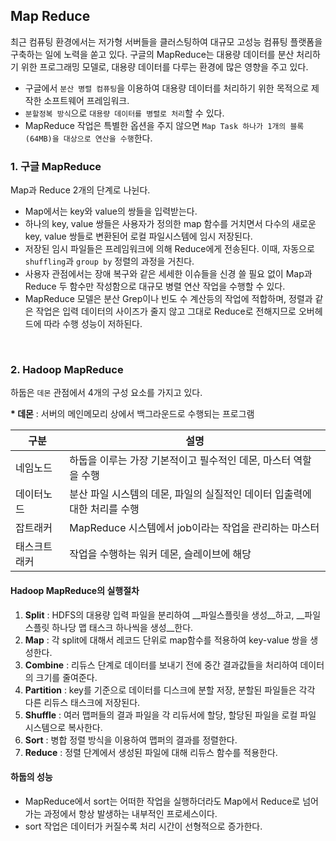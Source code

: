

## Map Reduce
최근 컴퓨팅 환경에서는 저가형 서버들을 클러스팅하여 대규모 고성능 컴퓨팅 플랫폼을 구축하는 일에 노력을 쏟고 있다. 구글의 MapReduce는 대용량 데이터를 분산 처리하기 위한 프로그래밍 모델로, 대용량 데이터를 다루는 환경에 많은 영향을 주고 있다.

- 구글에서 `분산 병렬 컴퓨팅`을 이용하여 대용량 데이터를 처리하기 위한 목적으로 제작한 소프트웨어 프레임워크.
- `분할정복 방식`으로 `대용량 데이터를 병렬로 처리`할 수 있다.
- MapReduce 작업은 특별한 옵션을 주지 않으면 `Map Task 하나가 1개의 블록(64MB)을 대상으로 연산을 수행`한다.


### 1. 구글 MapReduce
Map과 Reduce 2개의 단계로 나뉜다.

- Map에서는 key와 value의 쌍들을 입력받는다.
- 하나의 key, value 쌍들은 사용자가 정의한 map 함수를 거치면서 다수의 새로운 key, value 쌍들로 변환된어 로컬 파일시스템에 임시 저장된다.
- 저장된 임시 파일들은 프레임워크에 의해 Reduce에게 전송된다. 이때, 자동으로 `shuffling`과 `group by` 정렬의 과정을 거친다.
- 사용자 관점에서는 장애 복구와 같은 세세한 이슈들을 신경 쓸 필요 없이 Map과 Reduce 두 함수만 작성함으로 대규모 병렬 연산 작업을 수행할 수 있다.
- MapReduce 모델은 분산 Grep이나 빈도 수 계산등의 작업에 적합하며, 정렬과 같은 작업은 입력 데이터의 사이즈가 줄지 않고 그대로 Reduce로 전해지므로 오버헤드에 따라 수행 성능이 저하된다.

<br>

### 2. Hadoop MapReduce
하둡은 `데몬` 관점에서 4개의 구성 요소를 가지고 있다.

__* 데몬__ : 서버의 메인메모리 상에서 백그라운드로 수행되는 프로그램

|구분|설명|
|---|---|
|네임노드|하둡을 이루는 가장 기본적이고 필수적인 데몬, 마스터 역할을 수행|
|데이터노드|분산 파일 시스템의 데몬, 파일의 실질적인 데이터 입출력에 대한 처리를 수행|
|잡트래커|MapReduce 시스템에서 job이라는 작업을 관리하는 마스터|
|태스크트래커|작업을 수행하는 워커 데몬, 슬레이브에 해당|

#### Hadoop MapReduce의 실행절차
1. __Split__ : HDFS의 대용량 입력 파일을 분리하여 __파일스플릿을 생성__하고, __파일스플릿 하나당 맵 태스크 하나씩을 생성__한다.
2. __Map__ : 각 split에 대해서 레코드 단위로 map함수를 적용하여 key-value 쌍을 생성한다.
3. __Combine__ : 리듀스 단계로 데이터를 보내기 전에 중간 결과값들을 처리하여 데이터의 크기를 줄여준다.
4. __Partition__ : key를 기준으로 데이터를 디스크에 분할 저장, 분할된 파일들은 각각 다른 리듀스 태스크에 저장된다.
5. __Shuffle__ : 여러 맵퍼들의 결과 파일을 각 리듀서에 할당, 할당된 파일을 로컬 파일 시스템으로 복사한다.
6. __Sort__ : 병합 정렬 방식을 이용하여 맵퍼의 결과를 정렬한다.
7. __Reduce__ : 정렬 단계에서 생성된 파일에 대해 리듀스 함수를 적용한다.

#### 하둡의 성능
- MapReduce에서 sort는 어떠한 작업을 실행하더라도 Map에서 Reduce로 넘어가는 과정에서 항상 발생하는 내부적인 프로세스이다.
- sort 작업은 데이터가 커질수록 처리 시간이 선형적으로 증가한다.
